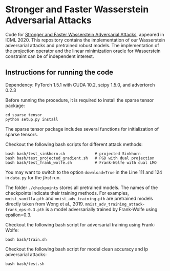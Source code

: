 # Stronger and Faster Wasserstein Adversarial Attacks 

Code for [Stronger and Faster Wasserstein Adversarial Attacks][paper], appeared in ICML 2020. This repository contains the implementation of our Wasserstein adversarial attacks and pretrained robust models.
The implementation of the projection operator and the linear minimization oracle for Wasserstein constraint can be of independent interest.

[paper]: https://arxiv.org/abs/2008.02883


## Instructions for running the code
Dependency: PyTorch 1.5.1 with CUDA 10.2, scipy 1.5.0, and advertorch 0.2.3

Before running the procedure, it is required to install the sparse tensor package:
```
cd sparse_tensor
python setup.py install
```
The sparse tensor package includes several functions for initialization of sparse tensors.

Checkout the following bash scripts for different attack methods:
```
bash bash/test_sinkhorn.sh             # projected Sinkhorn
bash bash/test_projected_gradient.sh   # PGD with dual projection
bash bash/test_frank_wolfe.sh          # Frank-Wolfe with dual LMO
```
You may want to switch to the option `download=True` in the Line 111 and 124 in `data.py` for the *first* run.

The folder `./checkpoints` stores all pretrained models. The names of the checkpoints indicate their training methods. For examples, `mnist_vanilla.pth` and `mnist_adv_training.pth` are pretrained  models directly taken from Wong et al., 2019. `mnist_adv_training_attack-frank_eps-0.3.pth` is a model adversarially trained by Frank-Wolfe using epsilon=0.3.

Checkout the following bash script for adversarial training using Frank-Wolfe:
```
bash bash/train.sh
```

Checkout the following bash script for model clean accuracy and lp adversarial attacks:
```
bash bash/test.sh
```

